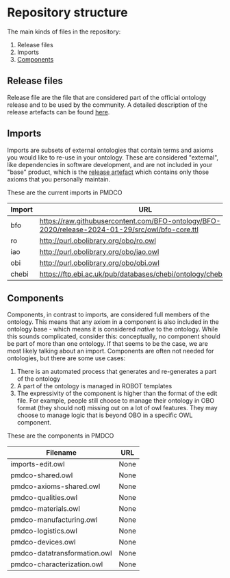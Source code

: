 # Repository structure

The main kinds of files in the repository:

1. Release files
2. Imports
3. [Components](#components)

## Release files
Release file are the file that are considered part of the official ontology release and to be used by the community. A detailed description of the release artefacts can be found [here](https://github.com/INCATools/ontology-development-kit/blob/master/docs/ReleaseArtefacts.md).

## Imports
Imports are subsets of external ontologies that contain terms and axioms you would like to re-use in your ontology. These are considered "external", like dependencies in software development, and are not included in your "base" product, which is the [release artefact](https://github.com/INCATools/ontology-development-kit/blob/master/docs/ReleaseArtefacts.md) which contains only those axioms that you personally maintain.

These are the current imports in PMDCO

| Import | URL | Type |
| ------ | --- | ---- |
| bfo | https://raw.githubusercontent.com/BFO-ontology/BFO-2020/release-2024-01-29/src/owl/bfo-core.ttl | None |
| ro | http://purl.obolibrary.org/obo/ro.owl | None |
| iao | http://purl.obolibrary.org/obo/iao.owl | None |
| obi | http://purl.obolibrary.org/obo/obi.owl | None |
| chebi | https://ftp.ebi.ac.uk/pub/databases/chebi/ontology/chebi_lite.obo | slme |

## Components
Components, in contrast to imports, are considered full members of the ontology. This means that any axiom in a component is also included in the ontology base - which means it is considered _native_ to the ontology. While this sounds complicated, consider this: conceptually, no component should be part of more than one ontology. If that seems to be the case, we are most likely talking about an import. Components are often not needed for ontologies, but there are some use cases:

1. There is an automated process that generates and re-generates a part of the ontology
2. A part of the ontology is managed in ROBOT templates
3. The expressivity of the component is higher than the format of the edit file. For example, people still choose to manage their ontology in OBO format (they should not) missing out on a lot of owl features. They may choose to manage logic that is beyond OBO in a specific OWL component.

These are the components in PMDCO

| Filename | URL |
| -------- | --- |
| imports-edit.owl | None |
| pmdco-shared.owl | None |
| pmdco-axioms-shared.owl | None |
| pmdco-qualities.owl | None |
| pmdco-materials.owl | None |
| pmdco-manufacturing.owl | None |
| pmdco-logistics.owl | None |
| pmdco-devices.owl | None |
| pmdco-datatransformation.owl | None |
| pmdco-characterization.owl | None |
